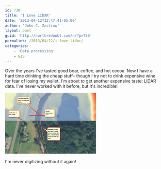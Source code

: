 ```yaml
---
id: 730
title: 'I Love LIDAR'
date: '2013-04-12T12:47:41-05:00'
author: 'John C. Zastrow'
layout: post
guid: 'http://northredoubt.com/n/?p=730'
permalink: /2013/04/12/i-love-lidar/
categories:
    - 'Data processing'
    - GIS
---
```


Over the years I've tasted good bear, coffee, and hot cocoa. Now I have a hard time drinking the cheap stuff– though I try not to drink expensive wine for fear of losing my wallet. I'm about to get another expensive taste: LIDAR data. I've never worked with it before, but it's incredible!

 [![I'm never digitizing without it again!](https://raw.githubusercontent.com/johnzastrow/johnzastrow.github.io/master/assets/uploads/2013/04/lidar-300x201.png)](https://raw.githubusercontent.com/johnzastrow/johnzastrow.github.io/master/assets/uploads/2013/04/lidar.png)<figcaption class="wp-caption-text" id="caption-attachment-731">I'm never digitizing without it again!</figcaption> 